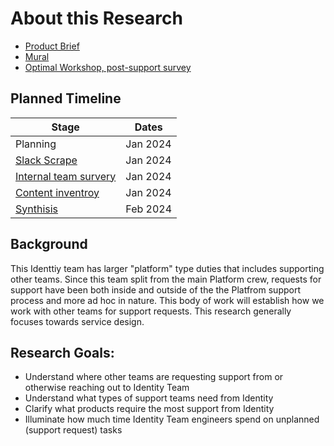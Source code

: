 # About this Research

- [Product Brief](https://github.com/department-of-veterans-affairs/va.gov-team/blob/master/products/identity/Products/Product%20Briefs/Request%20%26%20Support%20Process.md)
- [Mural](https://app.mural.co/t/oddballinternal7486/m/oddballinternal7486/1706233585959/51586c97a249268a2ff9a709024dcd9df18dc6f8?sender=u6c46f747a0483ea836054483)
- [Optimal Workshop, post-support survey](https://ows.io/qs/ti97awtz)

## Planned Timeline

| Stage | Dates |
| --- | ---|
| Planning | Jan 2024 |
| [Slack Scrape](https://app.zenhub.com/workspaces/identity-5f5bab705a94c9001ba33734/issues/gh/department-of-veterans-affairs/va.gov-team/74791) | Jan 2024 |
| [Internal team survery](https://app.zenhub.com/workspaces/identity-5f5bab705a94c9001ba33734/issues/gh/department-of-veterans-affairs/va.gov-team/74688) | Jan 2024 |
| [Content inventroy](https://app.zenhub.com/workspaces/identity-5f5bab705a94c9001ba33734/issues/gh/department-of-veterans-affairs/va.gov-team/75144)| Jan 2024 |
| [Synthisis](https://app.mural.co/t/oddballinternal7486/m/oddballinternal7486/1706233585959/51586c97a249268a2ff9a709024dcd9df18dc6f8?wid=0-1711566981201&sender=u6c46f747a0483ea836054483) | Feb 2024 |

## Background

This Identtiy team has larger "platform" type duties that includes supporting other teams. Since this team split from the main Platform crew, requests for support have been both inside and outside of the the Platfrom support process and more ad hoc in nature. This body of work will establish how we work with other teams for support requests. This research generally focuses towards service design.

## Research Goals:
- Understand where other teams are requesting support from or otherwise reaching out to Identity Team
- Understand what types of support teams need from Identity
- Clarify what products require the most support from Identity
- Illuminate how much time Identity Team engineers spend on unplanned (support request) tasks
